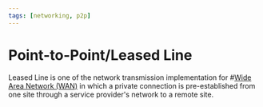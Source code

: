 ```yaml
---
tags: [networking, p2p]
---
```


# Point-to-Point/Leased Line

Leased Line is one of the network transmission implementation for
#[Wide Area Network (WAN)](202207150833.md) in which a private connection is
pre-established from one site through a service provider's network to a remote
site.
